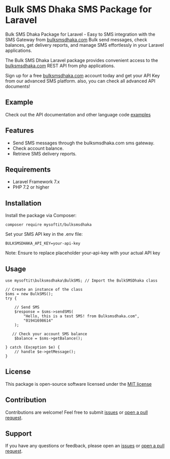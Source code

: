 <h1>Bulk SMS Dhaka SMS Package for Laravel</h1>
<p>Bulk SMS Dhaka Package for Laravel - Easy to SMS integration with the SMS Gateway from <a href="https://bulksmsdhaka.com">bulksmsdhaka.com</a> Bulk send messages, check balances, get delivery reports, and manage SMS effortlessly in your Laravel applications.</p>
<p>The Bulk SMS Dhaka Laravel package provides convenient access to the <a href="https://bulksmsdhaka.com">bulksmsdhaka.com</a> REST API from php applications.</p>
<p>Sign up for a free <a href="https://bulksmsdhaka.com/register">bulksmsdhaka.com</a> account today and get your API Key from our advanced SMS platform. also, you can check all advanced API documents!</p>

## Example
Check out the API documentation and other language code <a href="https://bulksmsdhaka.com/developer">examples</a>

## Features
- Send SMS messages through the bulksmsdhaka.com sms gateway.
- Check account balance.
- Retrieve SMS delivery reports.

## Requirements
- Laravel Framework 7.x
- PHP 7.2 or higher

## Installation
Install the package via Composer:
```
composer require mysoftit/bulksmsdhaka
```

Set your SMS API key in the .env file:
```
BULKSMSDHAKA_API_KEY=your-api-key
```
Note: Ensure to replace placeholder your-api-key with your actual API key

## Usage
```
use mysoftit\bulksmsdhaka\BulkSMS; // Import the BulkSMSDhaka class

// Create an instance of the class
$sms = new BulkSMS();
try {

    // Send SMS
    $response = $sms->sendSMS(
        "Hello, this is a test SMS! from Bulksmsdhaka.com",
        "01941698614"
    );

   // Check your account SMS balance
    $balance = $sms->getBalance();

} catch (Exception $e) {
    // handle $e->getMessage();
}
```
## License
This package is open-source software licensed under the <a href="https://github.com/mysoftit/bulksmsdhaka?tab=MIT-1-ov-file">MIT license</a>

## Contribution
Contributions are welcome! Feel free to submit <a href="https://github.com/mysoftit/bulksmsdhaka/issues">issues</a> or <a href="https://github.com/mysoftit/bulksmsdhaka/pulls">open a pull request</a>.

## Support
If you have any questions or feedback, please open an <a href="https://github.com/mysoftit/bulksmsdhaka/issues">issues</a> or <a href="https://github.com/mysoftit/bulksmsdhaka/pulls">open a pull request</a>.
